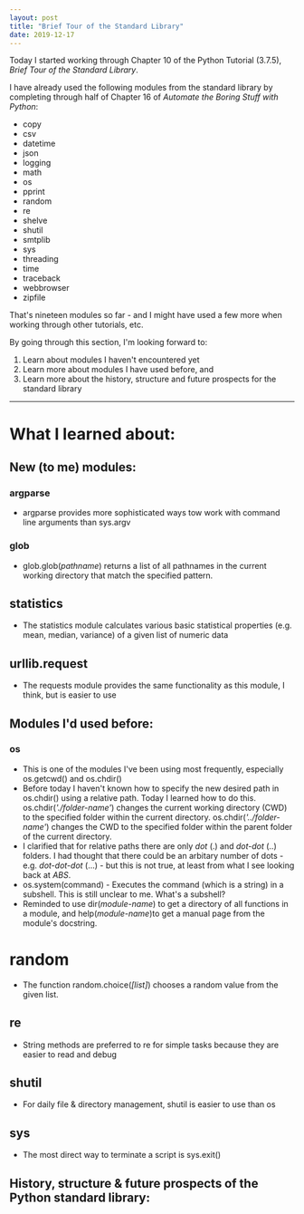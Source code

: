 ```yaml
---
layout: post
title: "Brief Tour of the Standard Library"
date: 2019-12-17
---
```


Today I started working through Chapter 10 of the Python Tutorial (3.7.5), *Brief Tour of the Standard Library*. 


I have already used the following modules from the standard library by completing through half of Chapter 16 of *Automate 
the Boring Stuff with Python*:


* copy
* csv
* datetime
* json
* logging
* math
* os
* pprint
* random
* re
* shelve
* shutil
* smtplib
* sys
* threading
* time
* traceback
* webbrowser
* zipfile


That's nineteen modules so far - and I might have used a few more when working through other tutorials, etc. 


By going through this section, I'm looking forward to: 

1. Learn about modules I haven't encountered yet
2. Learn more about modules I have used before, and 
3. Learn more about the history, structure and future prospects for the standard library


---
# What I learned about:

## New (to me) modules:
### argparse
* argparse provides more sophisticated ways tow work with command line arguments than sys.argv

### glob
* glob.glob(*pathname*) returns a list of all pathnames in the current working directory that match the specified pattern.

## statistics
* The statistics module calculates various basic statistical properties (e.g. mean, median, variance) of a given list of numeric data

## urllib.request
* The requests module provides the same functionality as this module, I think, but is easier to use

## Modules I'd used before:
### os
* This is one of the modules I've been using most frequently, especially os.getcwd() and os.chdir()
* Before today I haven't known how to specify the new desired path in os.chdir() using a relative path. Today I learned how to do this. os.chdir(*'./folder-name'*) changes the current working directory (CWD) to the specified folder within the current directory. os.chdir(*'../folder-name'*) changes the CWD to the specified folder within the parent folder of the current directory.
* I clarified that for relative paths there are only *dot* (.) and *dot-dot* (..) folders. I had thought that there could be an arbitary number of dots - e.g. *dot-dot-dot* (...) - but this is not true, at least from what I see looking back at *ABS*.
* os.system(command) - Executes the command (which is a string) in a subshell. This is still unclear to me. What's a subshell? 
* Reminded to use dir(*module-name*) to get a directory of all functions in a module, and help(*module-name*)to get a manual page from the module's docstring.

# random
* The function random.choice(*[list]*) chooses a random value from the given list.

## re
* String methods are preferred to re for simple tasks because they are easier to read and debug

## shutil
* For daily file & directory management, shutil is easier to use than os 

## sys
* The most direct way to terminate a script is sys.exit()

## History, structure & future prospects of the Python standard library:

